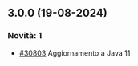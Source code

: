 ## 3.0.0 (19-08-2024)

### Novità: 1
- [#30803](https://parermine.regione.emilia-romagna.it/issues/30803) Aggiornamento a Java 11
